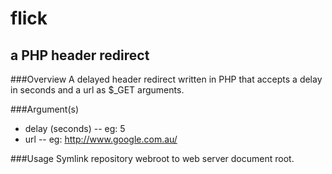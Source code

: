 # flick
## a PHP header redirect

###Overview
A delayed header redirect written in PHP that accepts a delay in seconds and a url as $_GET arguments.

###Argument(s)
- delay (seconds)
-- eg: 5
- url
-- eg: http://www.google.com.au/

###Usage
Symlink repository webroot to web server document root.
